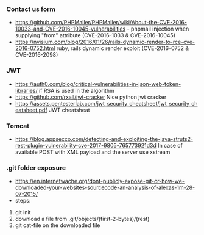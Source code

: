 ### Contact us form
- https://github.com/PHPMailer/PHPMailer/wiki/About-the-CVE-2016-10033-and-CVE-2016-10045-vulnerabilities - phpmail injection when supplying "from" attribute (CVE-2016-1033 & CVE-2016-10045)
- https://nvisium.com/blog/2016/01/26/rails-dynamic-render-to-rce-cve-2016-0752.html ruby, rails dynamic render exploit (CVE-2016-0752 & CVE-2016-2098)

### JWT
- https://auth0.com/blog/critical-vulnerabilities-in-json-web-token-libraries/ if RSA is used in the algorithm
- https://github.com/rxall/jwt-cracker Nice python jwt cracker
- https://assets.pentesterlab.com/jwt_security_cheatsheet/jwt_security_cheatsheet.pdf JWT cheatsheat


### Tomcat
- https://blog.appsecco.com/detecting-and-exploiting-the-java-struts2-rest-plugin-vulnerability-cve-2017-9805-765773921d3d In case of available POST with XML payload and the server use xstream


### .git folder exposure
- https://en.internetwache.org/dont-publicly-expose-git-or-how-we-downloaded-your-websites-sourcecode-an-analysis-of-alexas-1m-28-07-2015/
- steps:
1. git init
2. download a file from .git/objects/(first-2-bytes)/(rest)
3. git cat-file on the downloaded file